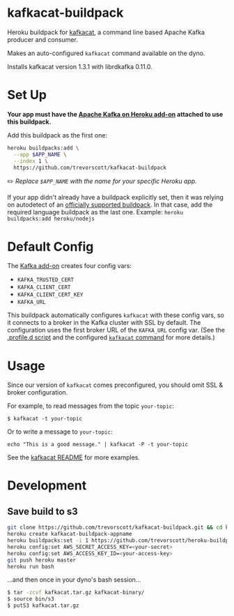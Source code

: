 kafkacat-buildpack
========

Heroku buildpack for [kafkacat](https://github.com/edenhill/kafkacat), a command line based Apache Kafka producer and consumer.

Makes an auto-configured `kafkacat` command available on the dyno.

Installs kafkacat version 1.3.1 with librdkafka 0.11.0.

# Set Up

**Your app must have the [Apache Kafka on Heroku add-on](https://elements.heroku.com/addons/heroku-kafka) attached to use this buildpack.**

Add this buildpack as the first one:

```bash
heroku buildpacks:add \
  --app $APP_NAME \
  --index 1 \
  https://github.com/trevorscott/kafkacat-buildpack
```

✏️ *Replace `$APP_NAME` with the name for your specific Heroku app.*

If your app didn't already have a buildpack explicitly set, then it was relying on autodetect of an [officially supported buildpack](https://devcenter.heroku.com/articles/buildpacks#officially-supported-buildpacks). In that case, add the required language buildpack as the last one. Example: `heroku buildpacks:add heroku/nodejs`

# Default Config

The [Kafka add-on](https://elements.heroku.com/addons/heroku-kafka) creates four config vars:

 * `KAFKA_TRUSTED_CERT`
 * `KAFKA_CLIENT_CERT`
 * `KAFKA_CLIENT_CERT_KEY`
 * `KAFKA_URL`
 
This buildpack automatically configures `kafkacat` with these config vars, so it connects to a broker in the Kafka cluster with SSL by default. The configuration uses the first broker URL of the `KAFKA_URL` config var. (See the [.profile.d script](/.profile.d/000-kafkacat.sh) and the configured [`kafkacat` command](/bin/app/kafkacat) for more details.)

# Usage

Since our version of `kafkacat` comes preconfigured, you should omit SSL & broker configuration. 

For example, to read messages from the topic `your-topic`:

```
$ kafkacat -t your-topic
```

Or to write a message to `your-topic`:

```
echo "This is a good message." | kafkacat -P -t your-topic
```

See the [kafkacat README](https://github.com/edenhill/kafkacat/blob/master/README.md) for more examples.

# Development

## Save build to s3

```bash
git clone https://github.com/trevorscott/kafkacat-buildpack.git && cd kafkacat-buildpack
heroku create kafkacat-buildpack-appname
heroku buildpacks:set -i 1 https://github.com/trevorscott/heroku-buildpack-inline
heroku config:set AWS_SECRET_ACCESS_KEY=<your-secret>
heroku config:set AWS_ACCESS_KEY_ID=<your-access-key>
git push heroku master
heroku run bash
```

...and then once in your dyno's bash session...

```bash
$ tar -zcvf kafkacat.tar.gz kafkacat-binary/ 
$ source bin/s3
$ putS3 kafkacat.tar.gz
```




